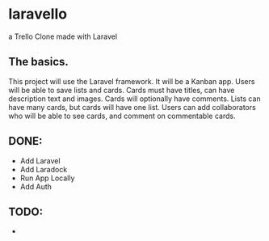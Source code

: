 # laravello
a Trello Clone made with Laravel

## The basics.
This project will use the Laravel framework. It will be a Kanban app. Users will be able to save lists and cards.
Cards must have titles, can have description text and images. Cards will optionally have comments. Lists can have many cards, but cards will have one list. Users can add collaborators who will be able to see cards, and comment on commentable cards.

## DONE:
- Add Laravel
- Add Laradock
- Run App Locally
- Add Auth

## TODO:
- 
